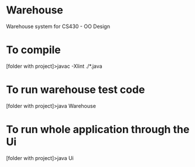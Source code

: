 # Warehouse
Warehouse system for CS430 - OO Design

# To compile
[folder with project]>javac -Xlint ./*.java

# To run warehouse test code
[folder with project]>java Warehouse

# To run whole application through the Ui
[folder with project]>java Ui

